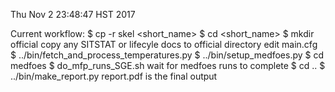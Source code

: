 Thu Nov  2 23:48:47 HST 2017

Current workflow:
$ cp -r skel <short_name>
$ cd <short_name>
$ mkdir official
copy any SITSTAT or lifecyle docs to official directory
edit main.cfg
$ ../bin/fetch_and_process_temperatures.py
$ ../bin/setup_medfoes.py
$ cd medfoes
$ do_mfp_runs_SGE.sh
wait for medfoes runs to complete
$ cd ..
$ ../bin/make_report.py
report.pdf is the final output
